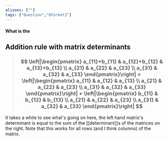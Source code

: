 ```yaml
---
aliases: [""]
tags: ["Question","QFormat3"]
---
```


#### What is the
## Addition rule with matrix determinants
> ### $$ \left|\begin{pmatrix} a_{11}+b_{11} &  a_{12}+b_{12} &  a_{13}+b_{13} \\  a_{21} &  a_{22} &  a_{23} \\  a_{31} &  a_{32} &  a_{33} \end{pmatrix}\right| = \left|\begin{pmatrix} a_{11} &  a_{12} &  a_{13} \\  a_{21} &  a_{22} &  a_{23} \\  a_{31} &  a_{32} &  a_{33} \end{pmatrix}\right|  + \left|\begin{pmatrix} b_{11} &  b_{12} &  b_{13} \\  a_{21} &  a_{22} &  a_{23} \\  a_{31} &  a_{32} &  a_{33} \end{pmatrix}\right| $$ 

It takes a while to see what's going on here, the left hand matrix's determinant is equal to the sum of the [[determinant]]s of the matrices on the right.
Note that this works for all rows (and I think columns) of the matrix.